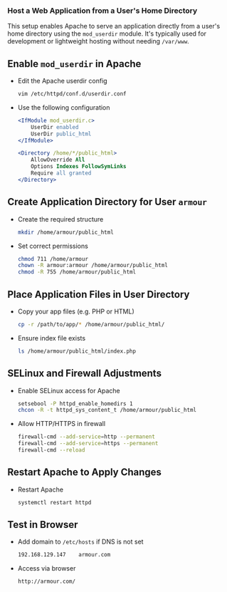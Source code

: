 ### **Host a Web Application from a User's Home Directory**

This setup enables Apache to serve an application directly from a user's home directory using the `mod_userdir` module. It's typically used for development or lightweight hosting without needing `/var/www`.



## Enable `mod_userdir` in Apache

* Edit the Apache userdir config

  ```bash
  vim /etc/httpd/conf.d/userdir.conf
  ```

* Use the following configuration

  ```apache
  <IfModule mod_userdir.c>
      UserDir enabled
      UserDir public_html
  </IfModule>

  <Directory /home/*/public_html>
      AllowOverride All
      Options Indexes FollowSymLinks
      Require all granted
  </Directory>
  ```



## Create Application Directory for User `armour`

* Create the required structure

  ```bash
  mkdir /home/armour/public_html
  ```

* Set correct permissions

  ```bash
  chmod 711 /home/armour
  chown -R armour:armour /home/armour/public_html
  chmod -R 755 /home/armour/public_html
  ```



## Place Application Files in User Directory

* Copy your app files (e.g. PHP or HTML)

  ```bash
  cp -r /path/to/app/* /home/armour/public_html/
  ```

* Ensure index file exists

  ```bash
  ls /home/armour/public_html/index.php
  ```



## SELinux and Firewall Adjustments

* Enable SELinux access for Apache

  ```bash
  setsebool -P httpd_enable_homedirs 1
  chcon -R -t httpd_sys_content_t /home/armour/public_html
  ```

* Allow HTTP/HTTPS in firewall

  ```bash
  firewall-cmd --add-service=http --permanent
  firewall-cmd --add-service=https --permanent
  firewall-cmd --reload
  ```



## Restart Apache to Apply Changes

* Restart Apache

  ```bash
  systemctl restart httpd
  ```



## Test in Browser

* Add domain to `/etc/hosts` if DNS is not set

  ```bash
  192.168.129.147    armour.com
  ```

* Access via browser

  ```
  http://armour.com/
  ```